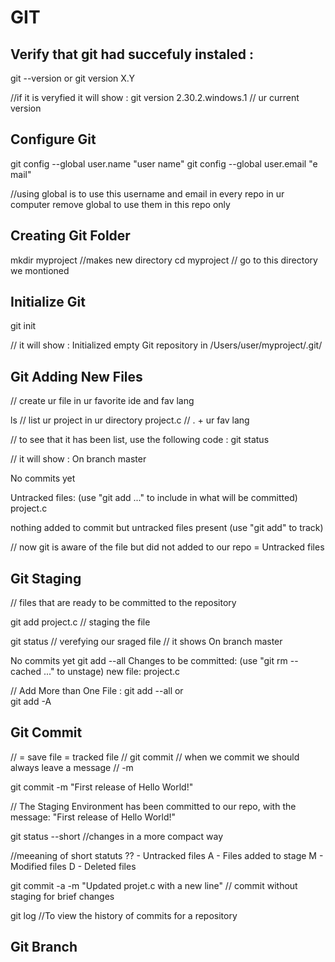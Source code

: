 # GIT

## Verify that git had succefuly instaled : 
git --version 
or 
git version X.Y

//if it is veryfied it will show : git version 2.30.2.windows.1 // ur current version 

## Configure Git 
git config --global user.name "user name"
git config --global user.email "e mail"

//using global is to use this username and email in every repo in ur computer
remove global to use them in this repo only

## Creating Git Folder
mkdir myproject //makes new directory 
cd myproject // go to this directory we montioned

## Initialize Git
git init 

// it will show : Initialized empty Git repository in /Users/user/myproject/.git/

## Git Adding New Files
// create ur file in ur favorite ide and fav lang

ls // list ur project in ur directory
project.c // . + ur fav lang

// to see that it has been list, use the following code : 
git status

// it will show : 
On branch master

No commits yet

Untracked files:
  (use "git add ..." to include in what will be committed)
    project.c 

nothing added to commit but untracked files present (use "git add" to track)

// now git is aware of the file but did not added to our repo = Untracked files

## Git Staging
//  files that are ready to be committed to the repository

git add project.c // staging the file

git status // verefying our sraged file 
// it shows
On branch master

No commits yet
git add --all
Changes to be committed:
  (use "git rm --cached ..." to unstage)
    new file: project.c

// Add More than One File : 
git add --all 
or  
git add -A

## Git Commit 
// = save file = tracked file // git commit
// when we commit we should always leave a message // -m

git commit -m "First release of Hello World!" 

// The Staging Environment has been committed to our repo, with the message:
"First release of Hello World!"

git status --short //changes in a more compact way

//meeaning of short statuts
?? - Untracked files
A - Files added to stage
M - Modified files
D - Deleted files


git commit -a -m "Updated projet.c with a new line" //  commit without staging for brief changes


git log //To view the history of commits for a repository

## Git Branch
